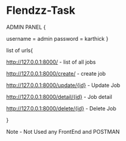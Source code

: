 # Flendzz-Task

ADMIN PANEL {

username = admin
password = karthick
}

list of urls{

http://127.0.0.1:8000/ - list of all jobs

http://127.0.0.1:8000/create/ - create job

http://127.0.0.1:8000/update/{id} - Update Job

http://127.0.0.1:8000/detail/{id} - Job detail

http://127.0.0.1:8000/delete/{id} - Delete Job


}

Note -  Not Used any FrontEnd and POSTMAN
